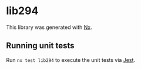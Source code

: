 # lib294

This library was generated with [Nx](https://nx.dev).

## Running unit tests

Run `nx test lib294` to execute the unit tests via [Jest](https://jestjs.io).
